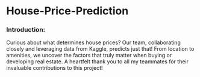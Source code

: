 # House-Price-Prediction
### Introduction:
Curious about what determines house prices? Our team, collaborating closely and leveraging data from Kaggle, predicts just that! From location to amenities, we uncover the factors that truly matter when buying or developing real estate. A heartfelt thank you to all my teammates for their invaluable contributions to this project!
